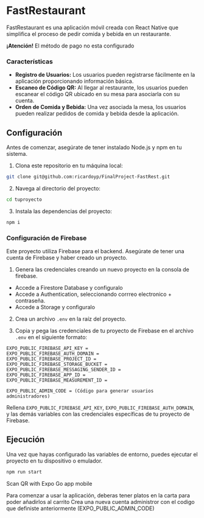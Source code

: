 # FastRestaurant

FastRestaurant es una aplicación móvil creada con React Native que simplifica el proceso de pedir comida y bebida en un restaurante.

**¡Atención!** El método de pago no esta configurado

### Características

- **Registro de Usuarios:** Los usuarios pueden registrarse fácilmente en la aplicación proporcionando información básica.
- **Escaneo de Código QR:** Al llegar al restaurante, los usuarios pueden escanear el código QR ubicado en su mesa para asociarla con su cuenta.
- **Orden de Comida y Bebida:** Una vez asociada la mesa, los usuarios pueden realizar pedidos de comida y bebida desde la aplicación.

## Configuración

Antes de comenzar, asegúrate de tener instalado Node.js y npm en tu sistema.

1. Clona este repositorio en tu máquina local:
```bash
git clone git@github.com:ricardoyp/FinalProject-FastRest.git
```

2. Navega al directorio del proyecto:
```bash
cd tuproyecto
```

3. Instala las dependencias del proyecto:
```bash
npm i
```

### Configuración de Firebase

Este proyecto utiliza Firebase para el backend. Asegúrate de tener una cuenta de Firebase y haber creado un proyecto.

1. Genera las credenciales creando un nuevo proyecto en la consola de firebase.
  - Accede a Firestore Database y configuralo
  - Accede a Authentication, seleccionando corrreo electronico + contraseña.
  - Accede a Storage y configuralo

2. Crea un archivo `.env` en la raíz del proyecto.

3. Copia y pega las credenciales de tu proyecto de Firebase en el archivo `.env` en el siguiente formato:
```
EXPO_PUBLIC_FIREBASE_API_KEY = 
EXPO_PUBLIC_FIREBASE_AUTH_DOMAIN = 
EXPO_PUBLIC_FIREBASE_PROJECT_ID = 
EXPO_PUBLIC_FIREBASE_STORAGE_BUCKET = 
EXPO_PUBLIC_FIREBASE_MESSAGING_SENDER_ID = 
EXPO_PUBLIC_FIREBASE_APP_ID = 
EXPO_PUBLIC_FIREBASE_MEASUREMENT_ID = 

EXPO_PUBLIC_ADMIN_CODE = (Código para generar usuarios administradores)
```

Rellena `EXPO_PUBLIC_FIREBASE_API_KEY`, `EXPO_PUBLIC_FIREBASE_AUTH_DOMAIN`, y las demás variables con las credenciales específicas de tu proyecto de Firebase.

## Ejecución

Una vez que hayas configurado las variables de entorno, puedes ejecutar el proyecto en tu dispositivo o emulador.

```bash
npm run start
```
Scan QR with Expo Go app mobile

Para comenzar a usar la aplicación, deberas tener platos en la carta para poder añadirlos al carrito
Crea una nueva cuenta administror con el codigo que definiste anteriormente (EXPO_PUBLIC_ADMIN_CODE)


